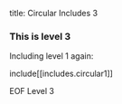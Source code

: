 title: Circular Includes 3

### This is level 3

Including level 1 again:

include[[includes.circular1]]

EOF Level 3

